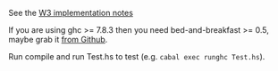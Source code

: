 See the [W3 implementation notes](http://www.w3.org/TR/SVG11/implnote.html#ArcImplementationNotes)

If you are using ghc >= 7.8.3 then you need bed-and-breakfast >= 0.5, maybe grab it [from Github](https://github.com/scravy/bed-and-breakfast.git).

Run compile and run Test.hs to test (e.g. `cabal exec runghc Test.hs`).
